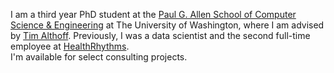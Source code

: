 I am a third year PhD student at the [Paul G. Allen School of Computer Science & Engineering](https://www.cs.washington.edu/) at The University of Washington, where I am advised by [Tim Althoff](http://www.timalthoff.com/).  Previously, I was a data scientist and the second full-time employee at [HealthRhythms](https://www.healthrhythms.com).  
I'm available for select consulting projects.